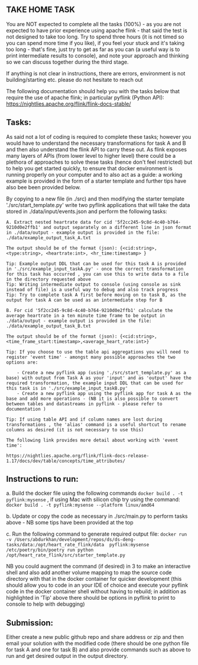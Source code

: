 ## TAKE HOME TASK ##

You are NOT expected to complete all the tasks (100%) - as you are not expected to have prior experience using apache flink - that said the test is not designed to take too long. Try to spend three hours (it is not timed so you can spend more time if you like), if you feel your stuck and it's taking too long - that's fine, just try to get as far as you can (a useful way is to print intermediate results to console), and note your approach and thinking so we can discuss together during the third stage.

If anything is not clear in instructions, there are errors, environment is not building/starting etc. please do not hesitate to reach out 

The following documentation should help you with the tasks below that require the use of apache flink; in particular pyflink (Python API): https://nightlies.apache.org/flink/flink-docs-stable/

## Tasks: 

As said not a lot of coding is required to complete these tasks; however you would have to understand the necessary transformations for task A and B and then also 
understand the flink API to carry these out. As flink exposes many layers of APIs (from lower level to higher level) there could be a plethora of approaches to solve
these tasks (hence don't feel restricted) but to help you get started quickly, to ensure that docker environment is running properly on your computer and to also act as a guide:
a working example is provided in the form of a starter template and further tips have also bee been provided below. 


By copying to a new file (in ./src) and then modifying the starter template './src/start_template.py' write two pyflink applications that will take the data stored in ./data/input/events.json and perform the following tasks: 


    A. Extract nested heartrate data for cid '5f2cc245-9c8d-4c40-b764-9210d0e2ffb1' and output separately on a different line in json format in ./data/output - example output is provided in the file: ./data/example_output_task_A.txt

    The output should be of the format (json): {<cid:string>, <type:string>, <heartrate:int>, <hr_time:timestamp> }

    Tip: Example output DDL that can be used for this task A is provided in './src/example_input_taskA.py' - once the correct transformation for this task has occurred , you can use this to write data to a file in the directory requested above
    Tip: Writing intermediate output to console (using console as sink instead of file) is a useful way to debug and also track progress
    Tip: Try to complete task A first before moving on to task B, as the output for task A can be used as an intermediate step for B

    B. For cid '5f2cc245-9c8d-4c40-b764-9210d0e2ffb1' calculate the average heartrate in a ten minute time frame to be output in ./data/output - example output is provided in the file: ./data/example_output_task_B.txt

    The output should be of the format (json): {<cid:string>,<time_frame_start:timestamp>,<average_heart_rate:int>}

    Tip: If you choose to use the table api aggregations you will need to register 'event time' - amongst many possible approaches the two options are: 

        - Create a new pyflink app (using './src/start_template.py' as a base) with output from Task A as your 'input' and as 'output' have the required transformation, the example input DDL that can be used for this task is in './src/example_input_taskB.py'
        - Create a new pyflink app using the pyflink app for task A as the base and add more operations - (NB it is also possible to convert between tables and datastreams in pyflink - please refer to documentation )

    Tip: If using table API and if column names are lost during transformations , the 'alias' command is a useful shortcut to rename columns as desired (it is not necessary to use this)
    
    The following link provides more detail about working with 'event time': 
    
    https://nightlies.apache.org/flink/flink-docs-release-1.17/docs/dev/table/concepts/time_attributes/


## Instructions to run: 

 a.  Build the docker file using the following commands ```docker build . -t pyflink:mysense``` , if using Mac with silicon chip try using the command: ```docker build . -t pyflink:mysense --platform linux/amd64 ```

 b. Update or copy the code as necessary in ./src/main.py to perform tasks above - NB some tips have been provided at the top

 c. Run the following command to generate required output file: ```docker run  -v /Users/abdurkhan/development/repos/ds/ds-deng-tasks/data:/opt/heart_rate_flink/data  pyflink:mysense  /etc/poetry/bin/poetry run python /opt/heart_rate_flink/src/starter_template.py```


NB you could augment the command (if desired) in 3 to make an interactive shell and also add another volume mapping to map the source code directory with that in the docker container for quicker development (this should allow you to code in an your IDE of choice and execute your pyflink code in the docker container shell without having to rebuild; in addition as highlighted in 'Tip' above there should be options in pyflink to print to console to help with debugging) 


## Submission: 

Either create a new public github repo and share address or zip and then email your solution with the modified code  (there should be one python file for task A and one for task B) and also provide commands such as above to run and get desired output in the output directory. 
 
